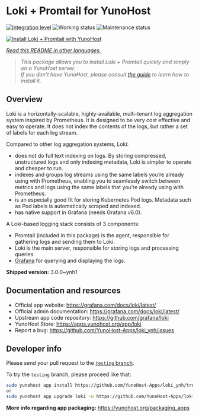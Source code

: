 <!--
N.B.: This README was automatically generated by <https://github.com/YunoHost/apps/tree/master/tools/readme_generator>
It shall NOT be edited by hand.
-->

# Loki + Promtail for YunoHost

[![Integration level](https://dash.yunohost.org/integration/loki.svg)](https://dash.yunohost.org/appci/app/loki) ![Working status](https://ci-apps.yunohost.org/ci/badges/loki.status.svg) ![Maintenance status](https://ci-apps.yunohost.org/ci/badges/loki.maintain.svg)

[![Install Loki + Promtail with YunoHost](https://install-app.yunohost.org/install-with-yunohost.svg)](https://install-app.yunohost.org/?app=loki)

*[Read this README in other languages.](./ALL_README.md)*

> *This package allows you to install Loki + Promtail quickly and simply on a YunoHost server.*  
> *If you don't have YunoHost, please consult [the guide](https://yunohost.org/install) to learn how to install it.*

## Overview

Loki is a horizontally-scalable, highly-available, multi-tenant log aggregation system inspired by Prometheus. It is designed to be very cost effective and easy to operate. It does not index the contents of the logs, but rather a set of labels for each log stream.

Compared to other log aggregation systems, Loki:

- does not do full text indexing on logs. By storing compressed, unstructured logs and only indexing metadata, Loki is simpler to operate and cheaper to run.
- indexes and groups log streams using the same labels you’re already using with Prometheus, enabling you to seamlessly switch between metrics and logs using the same labels that you’re already using with Prometheus.
- is an especially good fit for storing Kubernetes Pod logs. Metadata such as Pod labels is automatically scraped and indexed.
- has native support in Grafana (needs Grafana v6.0).

A Loki-based logging stack consists of 3 components:
- Promtail (included in this package) is the agent, responsible for gathering logs and sending them to Loki.
- Loki is the main server, responsible for storing logs and processing queries.
- [Grafana](https://github.com/Yunohost-Apps/grafana_ynh) for querying and displaying the logs.


**Shipped version:** 3.0.0~ynh1
## Documentation and resources

- Official app website: <https://grafana.com/docs/loki/latest/>
- Official admin documentation: <https://grafana.com/docs/loki/latest/>
- Upstream app code repository: <https://github.com/grafana/loki>
- YunoHost Store: <https://apps.yunohost.org/app/loki>
- Report a bug: <https://github.com/YunoHost-Apps/loki_ynh/issues>

## Developer info

Please send your pull request to the [`testing` branch](https://github.com/YunoHost-Apps/loki_ynh/tree/testing).

To try the `testing` branch, please proceed like that:

```bash
sudo yunohost app install https://github.com/YunoHost-Apps/loki_ynh/tree/testing --debug
or
sudo yunohost app upgrade loki -u https://github.com/YunoHost-Apps/loki_ynh/tree/testing --debug
```

**More info regarding app packaging:** <https://yunohost.org/packaging_apps>
